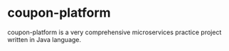 # coupon-platform
coupon-platform is a very comprehensive microservices practice project written in Java language.
